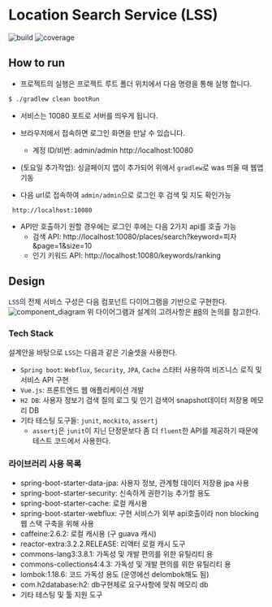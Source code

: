 # Location Search Service (LSS)

![build](https://img.shields.io/circleci/project/github/not-for-me/location-search.svg)
![coverage](https://img.shields.io/codecov/c/github/not-for-me/location-search-service.svg)

## How to run
* 프로젝트의 실행은 프로젝트 루트 폴더 위치에서 다음 명령을 통해 실행 합니다.
```sh
$ ./gradlew clean bootRun
```
* 서비스는 10080 포트로 서버를 띄우게 됩니다.
* 브라우저에서 접속하면 로그인 화면을 만날 수 있습니다. 
  * 계정 ID/비번: admin/admin
http://localhost:10080

* (토요일 추가작업): 싱글페이지 앱이 추가되어 위에서 `gradlew`로 was 띄울 때 웹앱 기동
* 다음 url로 접속하여 `admin/admin`으로 로그인 후 검색 및 지도 확인가능
```
 http://localhost:10080
```
* API만 호출하기 원할 경우에는 로그인 후에는 다음 2가지 api를 호출 가능
  * 검색 API: http://localhost:10080/places/search?keyword=피자&page=1&size=10
  * 인기 키워드 API: http://localhost:10080/keywords/ranking


## Design 
`LSS`의 전체 서비스 구성은 다음 컴포넌트 다이어그램을 기반으로 구현한다.
![component_diagram](http://www.plantuml.com/plantuml/proxy?src=https://raw.githubusercontent.com/not-for-me/location-search-service/master/docs/service-conceptual-component.puml)
위 다이어그램과 설계의 고려사항은 [#8](https://github.com/not-for-me/location-search-service/issues/8#issuecomment-487375863)의 논의를 참고한다.


### Tech Stack
설계안을 바탕으로 `LSS`는 다음과 같은 기술셋을 사용한다.
* `Spring boot`: `Webflux`, `Security`, `JPA`, `Cache` 스타터 사용하여 비즈니스 로직 및 서비스 API 구현
* `Vue.js`: 프론트엔드 웹 애플리케이션 개발
* `H2 DB`: 사용자 정보기 검색 질의 로그 및 인기 검색어 snapshot데이터 저장용 메모리 DB
* 기타 테스팅 도구들: `junit`, `mockito`, `assertj`
  * `assertj`은 `junit`이 지닌 단정문보다 좀 더 `fluent`한 API를 제공하기 때문에 테스트 코드에서 사용한다.

### 라이브러리  사용 목록
* spring-boot-starter-data-jpa: 사용자 정보, 관계형 데이터 저장용 jpa 사용
* spring-boot-starter-security: 신속하게 권한기능 추가할 용도
* spring-boot-starter-cache: 로컬 캐시용
* spring-boot-starter-webflux: 구현 서비스가 외부 api호출이라 non blocking 웹 스택 구축을 위해 사용
* caffeine:2.6.2: 로컬 캐시용 (구 guava 캐시)
* reactor-extra:3.2.2.RELEASE: 리액터 로컬 캐시 도구
* commons-lang3:3.8.1: 가독성 및 개발 편의를 위한 유틸리티 용
* commons-collections4:4.3: 가독성 및 개발 편의를 위한 유틸리티 용
* lombok:1.18.6: 코드 가독성 용도 (운영에선 delombok해도 됨)
* com.h2database:h2: db구현체로 요구사항에 맞춰 메모리 db
* 기타 테스팅 및 툴 지원 도구

